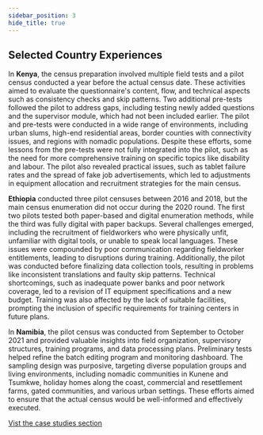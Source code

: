 ```yaml
---
sidebar_position: 3
hide_title: true 
---
```


## Selected Country Experiences

In **Kenya**, the census preparation involved multiple field tests and a pilot census conducted a year before the actual census date. These activities aimed to evaluate the questionnaire's content, flow, and technical aspects such as consistency checks and skip patterns. Two additional pre-tests followed the pilot to address gaps, including testing newly added questions and the supervisor module, which had not been included earlier. The pilot and pre-tests were conducted in a wide range of environments, including urban slums, high-end residential areas, border counties with connectivity issues, and regions with nomadic populations. Despite these efforts, some lessons from the pre-tests were not fully integrated into the pilot, such as the need for more comprehensive training on specific topics like disability and labour. The pilot also revealed practical issues, such as tablet failure rates and the spread of fake job advertisements, which led to adjustments in equipment allocation and recruitment strategies for the main census.

**Ethiopia** conducted three pilot censuses between 2016 and 2018, but the main census enumeration did not occur during the 2020 round. The first two pilots tested both paper-based and digital enumeration methods, while the third was fully digital with paper backups. Several challenges emerged, including the recruitment of fieldworkers who were physically unfit, unfamiliar with digital tools, or unable to speak local languages. These issues were compounded by poor communication regarding fieldworker entitlements, leading to disruptions during training. Additionally, the pilot was conducted before finalizing data collection tools, resulting in problems like inconsistent translations and faulty skip patterns. Technical shortcomings, such as inadequate power banks and poor network coverage, led to a revision of IT equipment specifications and a new budget. Training was also affected by the lack of suitable facilities, prompting the inclusion of specific requirements for training centers in future plans.

In **Namibia**, the pilot census was conducted from September to October 2021 and provided valuable insights into field organization, supervisory structures, training programs, and data processing plans. Preliminary tests helped refine the batch editing program and monitoring dashboard. The sampling design was purposive, targeting diverse population groups and living environments, including nomadic communities in Kunene and Tsumkwe, holiday homes along the coast, commercial and resettlement farms, gated communities, and various urban settings. These efforts aimed to ensure that the actual census would be well-informed and effectively executed.

[Vist the case studies section](/docs/case-studies/Chapter-05/Case%20Studies.md)
